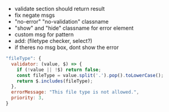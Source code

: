 - validate section should return result
- fix negate msgs
- "no-error" "no-validation" classname
- "show" and "hide" classname for error element
- custom msg for pattern 
- add: (filetype checker, select?)
- if theres no msg box, dont show the error

```js
"fileType": {
  validator: (value, $) => {
    if (!value || !$) return false;
    const fileType = value.split('.').pop().toLowerCase();
    return $.includes(fileType);
  },
  errorMessage: "This file type is not allowed.",
  priority: 3,
}
```
